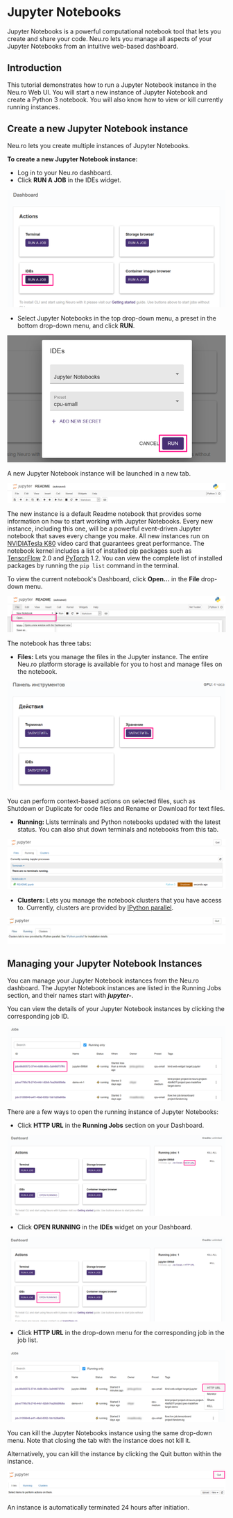 # Jupyter Notebooks

Jupyter Notebooks is a powerful computational notebook tool that lets you create and share your code. Neu.ro lets you manage all aspects of your Jupyter Notebooks from an intuitive web-based dashboard.

## Introduction

This tutorial demonstrates how to run a Jupyter Notebook instance in the Neu.ro Web UI. You will start a new instance of Jupyter Notebook and create a Python 3 notebook. You will also know how to view or kill currently running instances.

## Create a new Jupyter Notebook instance

Neu.ro lets you create multiple instances of Jupyter Notebooks.

**To create a new Jupyter Notebook instance:**

* Log in to your Neu.ro dashboard.
* Click **RUN A JOB** in the IDEs widget.

![](../.gitbook/assets/image%20%28195%29.png)

* Select Jupyter Notebooks in the top drop-down menu, a preset in the bottom drop-down menu, and click **RUN**.

![](../.gitbook/assets/image%20%28197%29.png)

A new Jupyter Notebook instance will be launched in a new tab.

![](../.gitbook/assets/zobrazhennya%20%2828%29%20%281%29.png)

The new instance is a default Readme notebook that provides some information on how to start working with Jupyter Notebooks. Every new instance, including this one, will be a powerful event-driven Jupyter notebook that saves every change you make. All new instances run on [NVIDIA](https://www.nvidia.com/en-gb/data-center/tesla-k80/)[Tesla K80](https://www.nvidia.com/en-gb/data-center/tesla-k80/) video card that guarantees great performance. The notebook kernel includes a list of installed pip packages such as [TensorFlow](https://www.tensorflow.org/) 2.0 and [PyTorch](https://pytorch.org/) 1.2. You can view the complete list of installed packages by running the `pip list` command in the terminal.

To view the current notebook's Dashboard, click **Open...** in the **File** drop-down menu.

![](../.gitbook/assets/image%20%2816%29.png)

The notebook has three tabs:

* **Files:** Lets you manage the files in the Jupyter instance. The entire Neu.ro platform storage is available for you to host and manage files on the notebook.

![Files tab](../.gitbook/assets/image%20%2834%29.png)

You can perform context-based actions on selected files, such as Shutdown or Duplicate for code files and Rename or Download for text files.

* **Running:** Lists terminals and Python notebooks updated with the latest status. You can also shut down terminals and notebooks from this tab.

![Running tab](../.gitbook/assets/image%20%2847%29.png)

* **Clusters:** Lets you manage the notebook clusters that you have access to. Currently, clusters are provided by [IPython parallel](https://github.com/ipython/ipyparallel).

![Clusters tab](../.gitbook/assets/Jupyter_Clusters.jpg)

## Managing your Jupyter Notebook Instances

You can manage your Jupyter Notebook instances from the Neu.ro dashboard. The Jupyter Notebook instances are listed in the Running Jobs section, and their names start with _**jupyter-**_. 

You can view the details of your Jupyter Notebook instances by clicking the corresponding job ID.

![](../.gitbook/assets/image%20%28205%29.png)

There are a few ways to open the running instance of Jupyter Notebooks:

* Click **HTTP URL** in the **Running Jobs** section on your Dashboard.

![](../.gitbook/assets/image%20%28207%29.png)

* Click **OPEN RUNNING** in the **IDEs** widget on your Dashboard.

![](../.gitbook/assets/image%20%28203%29.png)

* Click **HTTP URL** in the drop-down menu for the corresponding job in the job list.

![](../.gitbook/assets/image%20%28204%29.png)

You can kill the Jupyter Notebooks instance using the same drop-down menu. Note that closing the tab with the instance does not kill it.

Alternatively, you can kill the instance by clicking the Quit button within the instance.

![](../.gitbook/assets/image%20%2820%29%20%281%29.png)

An instance is automatically terminated 24 hours after initiation.

